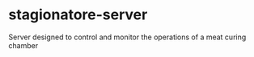 # stagionatore-server
 Server designed to control and monitor the operations of a meat curing chamber
